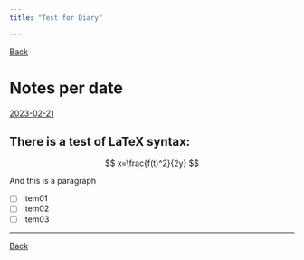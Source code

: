 ```yaml
---
title: "Test for Diary" 

---
```


[Back](../index)

# Notes per date
[2023-02-21](2023-02-21)

## There is a test of LaTeX syntax:

$$ x=\frac{f(t)^2}{2y} $$

And this is a paragraph

- [ ]  Item01
- [ ]  Item02
- [ ]  Item03

---
[Back](../index.md)


